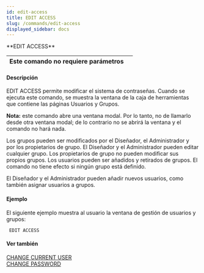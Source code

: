 ```yaml
---
id: edit-access
title: EDIT ACCESS
slug: /commands/edit-access
displayed_sidebar: docs
---
```


<!--REF #_command_.EDIT ACCESS.Syntax-->**EDIT ACCESS**<!-- END REF-->
<!--REF #_command_.EDIT ACCESS.Params-->
| Este comando no requiere parámetros |  |
| --- | --- |

<!-- END REF-->

#### Descripción 

<!--REF #_command_.EDIT ACCESS.Summary-->EDIT ACCESS permite modificar el sistema de contraseñas.<!-- END REF--> Cuando se ejecuta este comando, se muestra la ventana de la caja de herramientas que contiene las páginas Usuarios y Grupos. 

**Nota:** este comando abre una ventana modal. Por lo tanto, no de llamarlo desde otra ventana modal; de lo contrario no se abrirá la ventana y el comando no hará nada. 

Los grupos pueden ser modificados por el Diseñador, el Administrador y por los propietarios de grupo. El Diseñador y el Administrador pueden editar cualquier grupo. Los propietarios de grupo no pueden modificar sus propios grupos. Los usuarios pueden ser añadidos y retirados de grupos. El comando no tiene efecto si ningún grupo está definido.

El Diseñador y el Administrador pueden añadir nuevos usuarios, como también asignar usuarios a grupos.

#### Ejemplo 

El siguiente ejemplo muestra al usuario la ventana de gestión de usuarios y grupos:

```4d
 EDIT ACCESS
```

#### Ver también 

[CHANGE CURRENT USER](change-current-user.md)  
[CHANGE PASSWORD](change-password.md)  